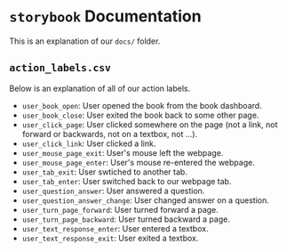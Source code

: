 # `storybook` Documentation

This is an explanation of our `docs/` folder.

## `action_labels.csv`

Below is an explanation of all of our action labels.

- `user_book_open`: User opened the book from the book dashboard.
- `user_book_close`: User exited the book back to some other page.
- `user_click_page`: User clicked somewhere on the page (not a link, not forward or backwards, not on a textbox, not ...).
- `user_click_link`: User clicked a link.
- `user_mouse_page_exit`: User's mouse left the webpage.
- `user_mouse_page_enter`: User's mouse re-entered the webpage.
- `user_tab_exit`: User swtiched to another tab.
- `user_tab_enter`: User switched back to our webpage tab.
- `user_question_answer`: User answered a question.
- `user_question_answer_change`: User changed answer on a question.
- `user_turn_page_forward`: User turned forward a page.
- `user_turn_page_backward`: User turned backward a page.
- `user_text_response_enter`: User entered a textbox.
- `user_text_response_exit`: User exited a textbox.
